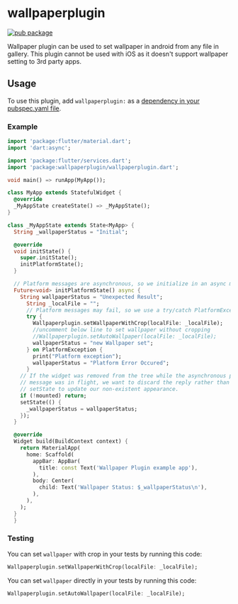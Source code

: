 # wallpaperplugin

[![pub package](https://img.shields.io/pub/v/wallpaperplugin.svg)](https://pub.dartlang.org/packages/wallpaperplugin)

Wallpaper plugin can be used to set wallpaper in android from any file in gallery.
This plugin cannot be used with iOS as it doesn't support wallpaper setting to 3rd party apps.

## Usage
To use this plugin, add `wallpaperplugin:` as a [dependency in your pubspec.yaml file](https://flutter.io/platform-plugins/).

### Example

``` dart
import 'package:flutter/material.dart';
import 'dart:async';

import 'package:flutter/services.dart';
import 'package:wallpaperplugin/wallpaperplugin.dart';

void main() => runApp(MyApp());

class MyApp extends StatefulWidget {
  @override
  _MyAppState createState() => _MyAppState();
}

class _MyAppState extends State<MyApp> {
  String _wallpaperStatus = "Initial";

  @override
  void initState() {
    super.initState();
    initPlatformState();
  }

  // Platform messages are asynchronous, so we initialize in an async method.
  Future<void> initPlatformState() async {
    String wallpaperStatus = "Unexpected Result";
      String _localFile = "";
      // Platform messages may fail, so we use a try/catch PlatformException.
      try {
        Wallpaperplugin.setWallpaperWithCrop(localFile: _localFile);
        //uncomment below line to set wallpaper without cropping
        //Wallpaperplugin.setAutoWallpaper(localFile: _localFile);
        wallpaperStatus = "new Wallpaper set";
      } on PlatformException {
        print("Platform exception");
        wallpaperStatus = "Platform Error Occured";
      }
    // If the widget was removed from the tree while the asynchronous platform
    // message was in flight, we want to discard the reply rather than calling
    // setState to update our non-existent appearance.
    if (!mounted) return;
    setState(() {
      _wallpaperStatus = wallpaperStatus;
    });
  }

  @override
  Widget build(BuildContext context) {
    return MaterialApp(
      home: Scaffold(
        appBar: AppBar(
          title: const Text('Wallpaper Plugin example app'),
        ),
        body: Center(
          child: Text('Wallpaper Status: $_wallpaperStatus\n'),
        ),
      ),
    );
  }
  }
```

### Testing

You can set `wallpaper` with crop in your tests by running this code:

```dart
Wallpaperplugin.setWallpaperWithCrop(localFile: _localFile);
```

You can set `wallpaper` directly in your tests by running this code:

```dart
Wallpaperplugin.setAutoWallpaper(localFile: _localFile);
```
